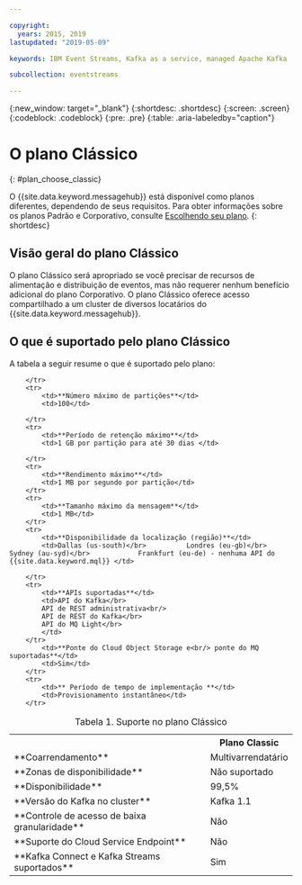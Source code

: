 ```yaml
---

copyright:
  years: 2015, 2019
lastupdated: "2019-05-09"

keywords: IBM Event Streams, Kafka as a service, managed Apache Kafka

subcollection: eventstreams

---
```


{:new_window: target="_blank"}
{:shortdesc: .shortdesc}
{:screen: .screen}
{:codeblock: .codeblock}
{:pre: .pre}
{:table: .aria-labeledby="caption"}

# O plano Clássico 
{: #plan_choose_classic}

O {{site.data.keyword.messagehub}} está disponível como planos diferentes, dependendo de seus requisitos. Para obter informações sobre os planos Padrão e Corporativo, consulte [Escolhendo seu plano](/docs/services/EventStreams?topic=eventstreams-plan_choose#plan_choose).
{: shortdesc}
 
## Visão geral do plano Clássico
O plano Clássico será apropriado se você precisar de recursos de alimentação e distribuição de eventos, mas não requerer nenhum benefício adicional do plano Corporativo. O plano Clássico oferece acesso compartilhado a um cluster de diversos locatários do {{site.data.keyword.messagehub}}.


## O que é suportado pelo plano Clássico

A tabela a seguir resume o que é suportado pelo plano:

<table>
    <caption>Tabela 1. Suporte no plano Clássico</caption>
      <tr>
	        <th></th>
		    <th>Plano Classic</th>
        </tr>
		<tr>
			<td>**Coarrendamento**</td>
			<td>Multivarrendatário </td>
		</tr>
        <tr>
			<td>**Zonas de disponibilidade**</td>
			<td>Não suportado</td>
		</tr>
        <tr>
			<td>**Disponibilidade**</td>
			<td>99,5%</td>
		</tr>
	  		<tr>
			<td>**Versão do Kafka no cluster**</td>
			<td>Kafka 1.1</td>
		</tr>
		<tr>
			<td>**Controle de acesso de baixa granularidade**</td>
			<td>Não</td>
		</tr>
				<tr>
			<td>**Suporte do Cloud Service Endpoint**</td>
			<td>Não</td>
		</tr>
		<tr>
			<td>**Kafka Connect e Kafka Streams suportados**</td>
			<td>Sim</td>

		</tr>
		<tr>
			<td>**Número máximo de partições**</td>
			<td>100</td>

		</tr>
		<tr>
			<td>**Período de retenção máximo**</td>
			<td>1 GB por partição para até 30 dias </td>

		</tr>
		<tr>
			<td>**Rendimento máximo**</td>
			<td>1 MB por segundo por partição</td>
		</tr>
		<tr>
			<td>**Tamanho máximo da mensagem**</td>
			<td>1 MB</td>
		</tr>
		<tr>
			<td>**Disponibilidade da localização (região)**</td>
			<td>Dallas (us-south)</br> 			Londres (eu-gb)</br> 			Sydney (au-syd)</br> 			Frankfurt (eu-de) - nenhuma API do {{site.data.keyword.mql}} </td>

		</tr>
		<tr>
     	    <td>**APIs suportadas**</td>
			<td>API do Kafka</br>
			API de REST administrativa<br/>
			API de REST do Kafka</br>
			API do MQ Light</br>
		    </td>
		</tr>
			<td>**Ponte do Cloud Object Storage e<br/> ponte do MQ suportadas**</td>
			<td>Sim</td>
		</tr>
		<tr>
			<td>** Período de tempo de implementação **</td>
			<td>Provisionamento instantâneo</td>
		</tr>

</table>

